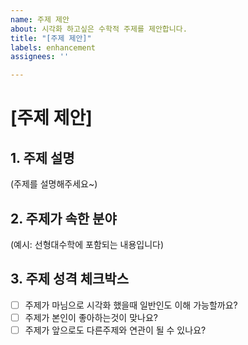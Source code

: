 ```yaml
---
name: 주제 제안
about: 시각화 하고싶은 수학적 주제를 제안합니다.
title: "[주제 제안]"
labels: enhancement
assignees: ''

---
```


# [주제 제안]

## 1. 주제 설명


(주제를 설명해주세요~)


## 2. 주제가 속한 분야


(예시: 선형대수학에 포함되는 내용입니다)


## 3. 주제 성격 체크박스
- [ ] 주제가 마님으로 시각화 했을때 일반인도 이해 가능할까요? 
- [ ] 주제가 본인이 좋아하는것이 맞나요?
- [ ] 주제가 앞으로도 다른주제와 연관이 될 수 있나요?
